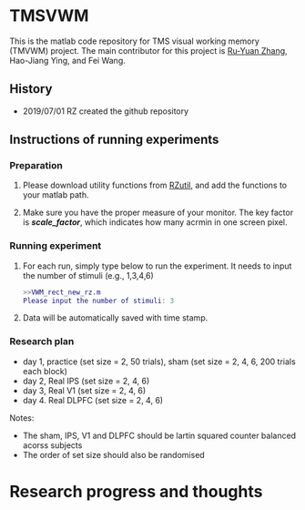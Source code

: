 # TMSVWM
This is the matlab code repository for TMS visual working memory (TMVWM) project. The main contributor for this project is [Ru-Yuan Zhang](ruyuanzhang@gmail.com), Hao-Jiang Ying, and Fei Wang.

## History
* 2019/07/01 RZ created the github repository


## Instructions of running experiments
### Preparation
1. Please download utility functions from [RZutil](https://github.com/ruyuanzhang/RZutil), and add the functions to your matlab path.

2. Make sure you have the proper measure of your monitor. The key factor is ***scale_factor***, which indicates how many acrmin in one screen pixel.

### Running experiment
1. For each run, simply type below to run the experiment. It needs to input the number of stimuli (e.g., 1,3,4,6)

	```matlab
	>>VWM_rect_new_rz.m
	Please input the number of stimuli: 3
	```


2. Data will be automatically saved with time stamp.

### Research plan
* day 1, practice (set size = 2, 50 trials), sham (set size = 2, 4, 6, 200 trials each block)
* day 2, Real IPS (set size = 2, 4, 6)
* day 3, Real V1 (set size = 2, 4, 6)
* day 4. Real DLPFC (set size = 2, 4, 6)

Notes:

* The sham, IPS, V1 and DLPFC should be lartin squared counter balanced acorss subjects
* The order of set size should also be randomised 



# Research progress and thoughts
